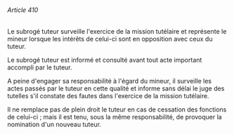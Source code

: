 ###### Article 410

Le subrogé tuteur surveille l'exercice de la mission tutélaire et représente le mineur lorsque les intérêts de celui-ci sont en opposition avec ceux du tuteur.

Le subrogé tuteur est informé et consulté avant tout acte important accompli par le tuteur.

A peine d'engager sa responsabilité à l'égard du mineur, il surveille les actes passés par le tuteur en cette qualité et informe sans délai le juge des tutelles s'il constate des fautes dans l'exercice de la mission tutélaire.

Il ne remplace pas de plein droit le tuteur en cas de cessation des fonctions de celui-ci ; mais il est tenu, sous la même responsabilité, de provoquer la nomination d'un nouveau tuteur.


